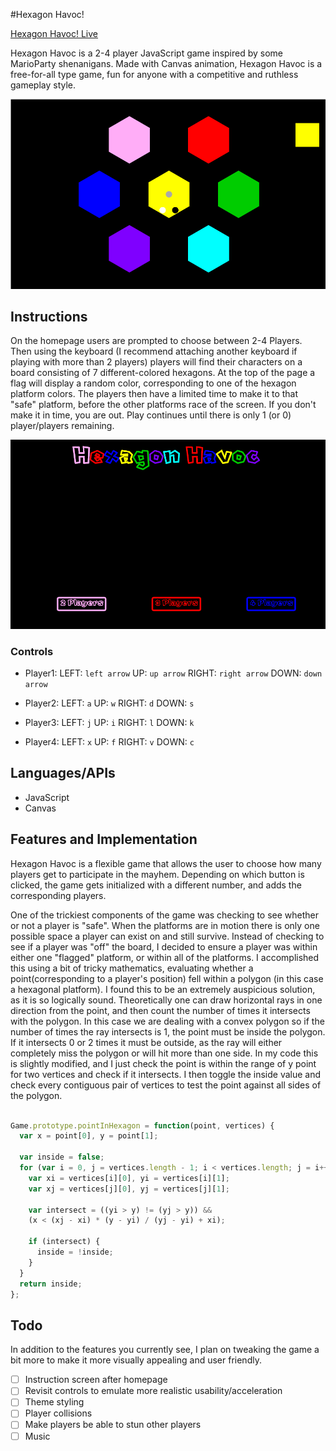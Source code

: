 #Hexagon Havoc!

[Hexagon Havoc! Live][gitHubPages]

[gitHubPages]: http://mikeyharris89.github.io/HexagonHavoc

Hexagon Havoc is a 2-4 player JavaScript game inspired by some MarioParty shenanigans.
Made with Canvas animation, Hexagon Havoc is a free-for-all type game, fun for anyone
with a competitive and ruthless gameplay style.

![Action Shot](/assets/images/action.png)

## Instructions

On the homepage users are prompted to choose between 2-4 Players. Then using the
keyboard (I recommend attaching another keyboard if playing with more than 2 players)
players will find their characters on a board consisting of 7 different-colored hexagons.
At the top of the page a flag will display a random color, corresponding to one
of the hexagon platform colors. The players then have a limited time to make it
to that "safe" platform, before the other platforms race of the screen. If you don't
make it in time, you are out. Play continues until there is only 1 (or 0) player/players
remaining.

![Homepage](/assets/images/homepage.png)
### Controls

* Player1:
    LEFT: `left arrow`
    UP: `up arrow`
    RIGHT: `right arrow`
    DOWN: `down arrow`

* Player2:
    LEFT: `a`
    UP: `w`
    RIGHT: `d`
    DOWN: `s`  

* Player3:
    LEFT: `j`
    UP: `i`
    RIGHT: `l`
    DOWN: `k`  

* Player4:
    LEFT: `x`
    UP: `f`
    RIGHT: `v`
    DOWN: `c`       

## Languages/APIs

* JavaScript
* Canvas

## Features and Implementation

Hexagon Havoc is a flexible game that allows the user to choose how many players
get to participate in the mayhem. Depending on which button is clicked, the game
gets initialized with a different number, and adds the corresponding players.


One of the trickiest components of the game was checking to see whether or not a
player is "safe". When the platforms are in motion there is only one possible space
a player can exist on and still survive. Instead of checking to see if a
player was "off" the board, I decided to ensure a player was within either one "flagged"
platform, or within all of the platforms. I accomplished this using a bit of tricky
mathematics, evaluating whether a point(corresponding to a player's position) fell
within a polygon (in this case a hexagonal platform). I found this to be an extremely auspicious solution, as it is so logically sound.
Theoretically one can draw horizontal rays in one direction from the point, and then
count the number of times it intersects with the polygon. In this case we are dealing
with a convex polygon so if the number of times the ray intersects is 1, the point must
be inside the polygon. If it intersects 0 or 2 times it must be outside, as the ray will
either completely miss the polygon or will hit more than one side. In my code this
is slightly modified, and I just check the point is within the range of y point for two vertices
and check if it intersects. I then toggle the inside value and check every contiguous pair of vertices to test the point against all sides of the polygon.

`````JavaScript

Game.prototype.pointInHexagon = function(point, vertices) {
  var x = point[0], y = point[1];

  var inside = false;
  for (var i = 0, j = vertices.length - 1; i < vertices.length; j = i++) {
    var xi = vertices[i][0], yi = vertices[i][1];
    var xj = vertices[j][0], yj = vertices[j][1];

    var intersect = ((yi > y) != (yj > y)) &&
    (x < (xj - xi) * (y - yi) / (yj - yi) + xi);

    if (intersect) {
      inside = !inside;
    }
  }
  return inside;
};

`````

## Todo

In addition to the features you currently see, I plan on tweaking the game a bit more
to make it more visually appealing and user friendly.

- [ ] Instruction screen after homepage
- [ ] Revisit controls to emulate more realistic usability/acceleration
- [ ] Theme styling
- [ ] Player collisions
- [ ] Make players be able to stun other players
- [ ] Music
